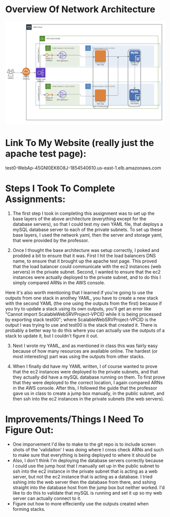 # Overview Of Network Architecture
![alt text](https://github.com/Hunter-Long112/cc22-assign2/blob/main/cc22_assign2_diagram_1.png?raw=true)

# Link To My Website (really just the apache test page): 
test0-WebAp-45GNI0EK6O8J-1854540610.us-east-1.elb.amazonaws.com

# Steps I Took To Complete Assignments:
1. The first step I took in completing this assignment was to set up the base layers of the above architecture (everything except for the 
database servers), so that I could test my own YAML file, that deploys a mySQL database server to each of the private subnets. To set up
these base layers, I used the network yaml, then the server and storage yaml, that were provided by the professor.

2. Once I thought the base architecture was setup correctly, I poked and prodded a bit to ensure that it was. First I hit the load balancers
DNS name, to ensure that it brought up the apache test page. This proved that the load balancer could communicate with the ec2 instances (web servers)
in the private subnet. Second, I wanted to ensure that the ec2 instances were actually deployed to the private subnet, and to do this I simply 
compared ARNs in the AWS console. 

Here it's also worth mentioning that I learned if you're going to use the outputs from one stack in anothey YAML, you have to create a new stack 
with the second YAML (the one using the outputs from the first) because if you try to update a stack using its own outputs, you'll get an error 
like "Cannot import ScalableWebSRVProject-VPCID while it is being processed by exporting stack test00"; where ScalableWebSRVProject-VPCID is the
output I was trying to use and test00 is the stack that created it. There is probably a better way to do this where you can actually use the outputs 
of a stack to update it, but I couldn't figure it out.

3. Next I wrote my YAML, and as mentioned in class this was fairly easy because of how many resources are available online. The hardest (or most interesting) part was using the outputs from other stacks.

4. When I finally did have my YAML written, I of course wanted to prove that the ec2 instances were deployed to the private subnets, and that 
they actually did have a mySQL database running on them. To first prove that they were deployed to the correct location, I again compared ARNs 
in the AWS console. After this, I followed the guide that the professor gave us in class to create a jump box manually, in the public subnet, 
and then ssh into the ec2 instances in the private subnets (the web servers).

# Improvements/Things I Need To Figure Out:
+ One imporvement I'd like to make to the git repo is to include screen shots of the 'validaiton' I was doing where I cross check ARNs and such to make
  sure that everything is being deployed to where it should be
+ Also, I don't think I'm deploying the database servers correctly because I could use the jump host that I manually set up in the public subnet to 
  ssh into the ec2 instance in the private subnet that is acting as a web server, but not the ec2 instance that is acting as a database. I tried 
  sshing into the web server then the database from there, and sshing straight into the database host from the jump box but neither worked. I'd like to
  do this to validate that mySQL is running and set it up so my web server can actually connect to it.
+ Figure out how to more effeciently use the outputs created when forming stacks. 
